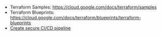 - Terraform Samples: https://cloud.google.com/docs/terraform/samples
- Terraform Blueprints: https://cloud.google.com/docs/terraform/blueprints/terraform-blueprints
- [Create secure CI/CD pipeline](https://github.com/GoogleCloudPlatform/terraform-google-secure-cicd)
